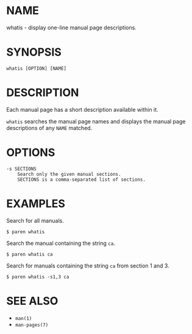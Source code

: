 # NAME
whatis - display one-line manual page descriptions.

# SYNOPSIS

    whatis [OPTION] [NAME]

# DESCRIPTION
Each manual page has a short description available within it.

`whatis` searches the manual page names and displays the manual page descriptions of any `NAME` matched.

# OPTIONS

    -s SECTIONS
        Search only the given manual sections.
        SECTIONS is a comma-separated list of sections.

# EXAMPLES
Search for all manuals.

    $ paren whatis

Search the manual containing the string `ca`.

    $ paren whatis ca

Search for manuals containing the string `ca` from section 1 and 3.

    $ paren whatis -s1,3 ca

# SEE ALSO
- `man(1)`
- `man-pages(7)`

